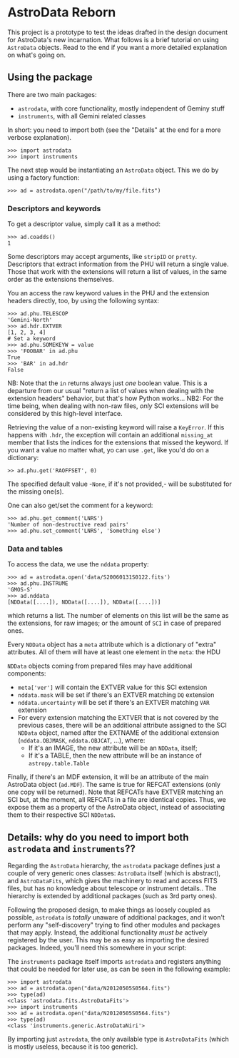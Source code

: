 # AstroData Reborn

This project is a prototype to test the ideas drafted in the design document
for AstroData's new incarnation. What follows is a brief tutorial on using
`AstroData` objects. Read to the end if you want a more detailed explanation
on what's going on.

## Using the package

There are two main packages:

 - `astrodata`, with core functionality, mostly independent of Geminy stuff
 - `instruments`, with all Gemini related classes

In short: you need to import both (see the "Details" at the end for a more
verbose explanation).

    >>> import astrodata
    >>> import instruments

The next step would be instantiating an `AstroData` object. This we do by
using a factory function:

    >>> ad = astrodata.open("/path/to/my/file.fits")

### Descriptors and keywords

To get a descriptor value, simply call it as a method:

    >>> ad.coadds()
    1

Some descriptors may accept arguments, like `stripID` or `pretty`. Descriptors
that extract information from the PHU will return a single value. Those that
work with the extensions will return a list of values, in the same order as
the extensions themselves.

You an access the raw keyword values in the PHU and the extension headers
directly, too, by using the following syntax:

    >>> ad.phu.TELESCOP
    'Gemini-North'
    >>> ad.hdr.EXTVER
    [1, 2, 3, 4]
    # Set a keyword
    >>> ad.phu.SOMEKEYW = value
    >>> 'FOOBAR' in ad.phu
    True
    >>> 'BAR' in ad.hdr
    False

NB: Note that the `in` returns always just *one* boolean value. This is a
departure from our usual "return a list of values when dealing with the extension
headers" behavior, but that's how Python works...
NB2: For the time being, when dealing with non-raw files, *only* SCI extensions
will be considered by this high-level interface.

Retrieving the value of a non-existing keyword will raise a `KeyError`. If this
happens with `.hdr`, the exception will contain an additional `missing_at`
member that lists the indices for the extensions that missed the keyword.
If you want a value no matter what, yo can use `.get`, like you'd do on a
dictionary:

    >> ad.phu.get('RAOFFSET', 0)

The specified default value -`None`, if it's not provided,- will be substituted
for the missing one(s).

One can also get/set the comment for a keyword:

    >>> ad.phu.get_comment('LNRS')
    'Number of non-destructive read pairs'
    >>> ad.phu.set_comment('LNRS', 'Something else')

### Data and tables

To access the data, we use the `nddata` property:

    >>> ad = astrodata.open('data/S20060131S0122.fits')
    >>> ad.phu.INSTRUME
    'GMOS-S'
    >>> ad.nddata
    [NDData([....]), NDData([....]), NDData([....])]

which returns a list. The number of elements on this list will be the same
as the extensions, for raw images; or the amount of `SCI` in case of
prepared ones.

Every `NDData` object has a `meta` attribute which is a dictionary of
"extra" attributes. All of them will have at least one element in the
`meta`: the HDU

`NDData` objects coming from prepared files may have additional components:

  * `meta['ver']` will contain the EXTVER value for this SCI extension
  * `nddata.mask` will be set if there's an EXTVER matching `DQ` extension
  * `nddata.uncertainty` will be set if there's an EXTVER matching `VAR` extension
  * For every extension matching the EXTVER that is not covered by the previous
    cases, there will be an additional attribute assigned to the SCI `NDData`
    object, named after the EXTNAME of the additional extension (`nddata.OBJMASK`,
    `nddata.OBJCAT`, ...), where:
    - If it's an IMAGE, the new attribute will be an `NDData`, itself;
    - If it's a TABLE, then the new attribute will be an instance of `astropy.table.Table`

Finally, if there's an MDF extension, it will be an attribute of the main AstroData
object (`ad.MDF`). The same is true for REFCAT extensions (only one copy will be returned).
Note that REFCATs have EXTVER matching an SCI but, at the moment, all REFCATs in a file are
identical copies. Thus, we expose them as a property of the AstroData object, instead of
associating them to their respective SCI `NDData`s.

## Details: why do you need to import both `astrodata` and `instruments`??

Regarding the `AstroData` hierarchy, the `astrodata` package defines just a
couple of very generic ones classes: `AstroData` itself (which is abstract),
and `AstroDataFits`, which gives the machinery to read and access FITS files,
but has no knowledge about telescope or instrument details.. The hierarchy
is extended by additional packages (such as 3rd party ones).

Following the proposed design, to make things as loosely coupled as possible,
`astrodata` is *totally* unaware of additional packages, and it won't
perform any "self-discovery" trying to find other modules and packages that
may apply. Instead, the additional functionality *must be* actively
registered by the user. This may be as easy as importing the desired
packages. Indeed, you'll need this somewhere in your script:

The `instruments` package itself imports `astrodata` and registers
anything that could be needed for later use, as can be seen in the following
example:

    >>> import astrodata
    >>> ad = astrodata.open("data/N20120505S0564.fits")
    >>> type(ad)
    <class 'astrodata.fits.AstroDataFits'>
    >>> import instruments
    >>> ad = astrodata.open("data/N20120505S0564.fits")
    >>> type(ad)
    <class 'instruments.generic.AstroDataNiri'>

By importing just `astrodata`, the only available type is `AstroDataFits`
(which is mostly useless, because it is too generic).
